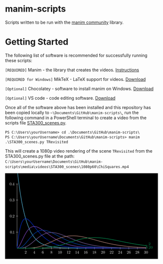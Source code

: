 # manim-scripts
Scripts written to be run with the [manim community](https://github.com/manimCommunity/manim) library.

# Getting Started
The following list of software is recommended for successfully running these scripts:

`[REQUIRED]` Manim - the library that creates the videos.  [Instructions](https://docs.manim.community/en/stable/installation/windows.html)

`[REQUIRED for Windows]` MikTeX - LaTeX support for videos. [Download](https://miktex.org/download)

`[Optional]` Chocolatey - software to install manim on Windows.  [Download](https://chocolatey.org/install#install-step2)

`[Optional]` VS code - code editing software.  [Download](https://code.visualstudio.com/download)

Once all of the software above has been installed and this repository has been copied locally to `~\Documents\GitHub\manim-scripts\`, run the following command in a PowerShell terminal to create a video from the scripts file [STA300_scenes.py](./STA300_scenes.py).

```
PS C:\Users\yourUsername> cd .\Documents\GitHub\manim-scripts\
PS C:\Users\yourUsername\Documents\GitHub\manim-scripts> manim .\STA300_scenes.py TRevisited
```

This will create a 1080p video rendering of the scene `TRevisited` from the STA300_scenes.py file at the path: `C:\Users\yourUsername\Documents\GitHub\manim-scripts\media\videos\STA300_scenes\1080p60\ChiSquares.mp4`

[![Chi Squres video](./media/images/STA300_scenes/ChiSquaresExample.png)](./media/videos/STA300_scenes/1080p60/ChiSquares.mp4 "Chi Squares video")

